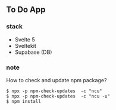 ## To Do App

### stack
* Svelte 5
* Sveltekit
* Supabase (DB)

### note
How to check and update npm package?
```
$ npx -p npm-check-updates  -c "ncu"
$ npx -p npm-check-updates  -c "ncu -u"
$ npm install
```

